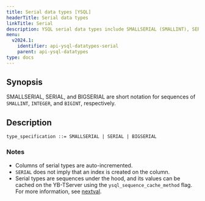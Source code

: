 ```yaml
---
title: Serial data types [YSQL]
headerTitle: Serial data types
linkTitle: Serial
description: YSQL serial data types include SMALLSERIAL (SMALLINT), SERIAL (INTEGER), and BIGSERIAL (BIGINT).
menu:
  v2024.1:
    identifier: api-ysql-datatypes-serial
    parent: api-ysql-datatypes
type: docs
---
```


## Synopsis

SMALLSERIAL, SERIAL, and BIGSERIAL are short notation for sequences of `SMALLINT`, `INTEGER`, and `BIGINT`, respectively.

## Description

```ebnf
type_specification ::= SMALLSERIAL | SERIAL | BIGSERIAL
```

### Notes

- Columns of serial types are auto-incremented.
- `SERIAL` does not imply that an index is created on the column.
- Serial types are sequences under the hood, and its values can be cached on the YB-TServer using the `ysql_sequence_cache_method` flag. For more information, see [nextval](../../exprs/func_nextval/).
